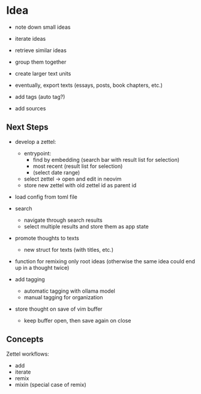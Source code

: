 # Idea

- note down small ideas
- iterate ideas
- retrieve similar ideas
- group them together
- create larger text units
- eventually, export texts (essays, posts, book chapters, etc.)

- add tags (auto tag?)
- add sources

## Next Steps

- develop a zettel:
    - entrypoint:
        - find by embedding (search bar with result list for selection)
        - most recent (result list for selection)
        - (select date range)
    - select zettel -> open and edit in neovim
    - store new zettel with old zettel id as parent id

- load config from toml file

- search
    - navigate through search results
    - select multiple results and store them as app state

- promote thoughts to texts
    - new struct for texts (with titles, etc.)

- function for remixing only root ideas (otherwise the same idea could end up in a thought twice)

- add tagging
    - automatic tagging with ollama model
    - manual tagging for organization

- store thought on save of vim buffer
    - keep buffer open, then save again on close


## Concepts

Zettel workflows:

- add
- iterate
- remix
- mixin (special case of remix)




